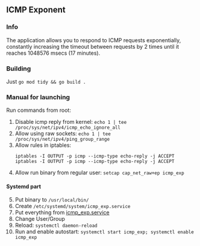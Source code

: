 ## ICMP Exponent

### Info
The application allows you to respond to ICMP requests exponentially, constantly increasing the timeout between requests by 2 times until it reaches 1048576 msecs (17 minutes).

### Building
Just `go mod tidy && go build .`

### Manual for launching
Run commands from root:

1. Disable icmp reply from kernel:
   `echo 1 | tee /proc/sys/net/ipv4/icmp_echo_ignore_all`
2. Allow using raw sockets:
   `echo 1 | tee /proc/sys/net/ipv4/ping_group_range`
3. Allow rules in iptables:
   ```
   iptables -I OUTPUT -p icmp --icmp-type echo-reply -j ACCEPT
   iptables -I OUTPUT -p icmp --icmp-type echo-reply -j ACCEPT
   ```
4. Allow run binary from regular user:
   `setcap cap_net_raw+ep icmp_exp`

#### Systemd part
5. Put binary to `/usr/local/bin/`
6. Create `/etc/systemd/system/icmp_exp.service`
7. Put everything from [icmp_exp.service](icmp_exp.service)
8. Change User/Group
9. Reload:
   `systemctl daemon-reload`
10. Run and enable autostart:
   `systemctl start icmp_exp; systemctl enable icmp_exp`
